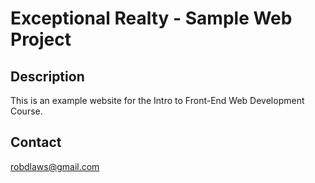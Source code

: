 # Exceptional Realty - Sample Web Project
## Description
This is an example website for the Intro to Front-End Web Development Course.
## Contact
robdlaws@gmail.com